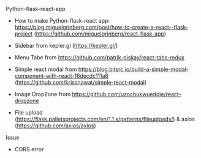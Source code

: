 Python-flask-react-app

- How to make Python-flask-react app: https://blog.miguelgrinberg.com/post/how-to-create-a-react--flask-project (https://github.com/miguelgrinberg/react-flask-app)

- Sidebar from kepler.gl (https://kepler.gl/)

- Menu Tabe from https://github.com/patrik-piskay/react-tabs-redux

- Simple react modal from https://blog.bitsrc.io/build-a-simple-modal-component-with-react-16decdc111a6 (https://github.com/krissnawat/simple-react-modal)

- Image DropZone from https://github.com/uzochukwueddie/react-dropzone
- File upload (https://flask.palletsprojects.com/en/1.1.x/patterns/fileuploads/) & axios (https://github.com/axios/axios)



Issue
- CORS error
